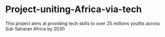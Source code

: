 # Project-uniting-Africa-via-tech
This project aims at providing tech skills to over 25 millions youths across Sub Saharan Africa by 2030
